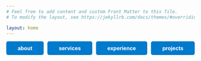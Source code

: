 ```yaml
---
# Feel free to add content and custom Front Matter to this file.
# To modify the layout, see https://jekyllrb.com/docs/themes/#overriding-theme-defaults

layout: home
---
```


<div style="display: flex; flex-wrap: wrap; gap: 10px; justify-content: center; margin-bottom: 20px;">
  <a href="/about" style="background: #007acc; color: white; padding: 10px 15px; border-radius: 5px; text-decoration: none; font-weight: bold; text-align: center; flex: 1 1 auto; max-width: 150px;">about</a>
  <a href="/services" style="background: #007acc; color: white; padding: 10px 15px; border-radius: 5px; text-decoration: none; font-weight: bold; text-align: center; flex: 1 1 auto; max-width: 150px;">services</a>
  <a href="/experience" style="background: #007acc; color: white; padding: 10px 15px; border-radius: 5px; text-decoration: none; font-weight: bold; text-align: center; flex: 1 1 auto; max-width: 150px;">experience</a>
  <a href="/projects" style="background: #007acc; color: white; padding: 10px 15px; border-radius: 5px; text-decoration: none; font-weight: bold; text-align: center; flex: 1 1 auto; max-width: 150px;">projects</a>
</div>
